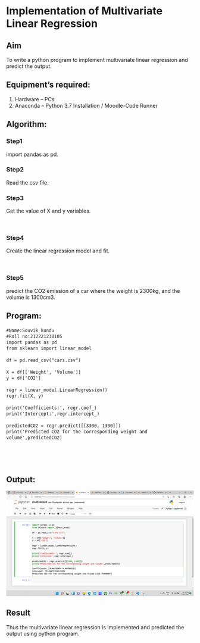 # Implementation of Multivariate Linear Regression
## Aim
To write a python program to implement multivariate linear regression and predict the output.
## Equipment’s required:
1.	Hardware – PCs
2.	Anaconda – Python 3.7 Installation / Moodle-Code Runner
## Algorithm:
### Step1

import pandas as pd.
<br>

### Step2

Read the csv file.
<br>

### Step3

Get the value of X and y variables.

<br>

### Step4

Create the linear regression model and fit.

<br>

### Step5

predict the CO2 emission of a car where the weight is 2300kg, and the volume is 1300cm3.
<br>

## Program:
```
#Name:Souvik kundu
#Roll no:212221230105
import pandas as pd
from sklearn import linear_model

df = pd.read_csv("cars.csv")

X = df[['Weight', 'Volume']]
y = df['CO2']

regr = linear_model.LinearRegression()
regr.fit(X, y)

print('Coefficients:', regr.coef_)
print('Intercept:',regr.intercept_)

predictedCO2 = regr.predict([[3300, 1300]])
print('Predicted CO2 for the corresponding weight and volume',predictedCO2)





```
## Output:
![git logo](kgf.png)
<br>

## Result
Thus the multivariate linear regression is implemented and predicted the output using python program.
